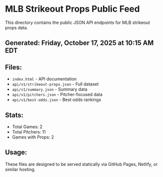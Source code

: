 # MLB Strikeout Props Public Feed

This directory contains the public JSON API endpoints for MLB strikeout props data.

## Generated: Friday, October 17, 2025 at 10:15 AM EDT

## Files:
- `index.html` - API documentation
- `api/v1/strikeout-props.json` - Full dataset
- `api/v1/summary.json` - Summary data
- `api/v1/pitchers.json` - Pitcher-focused data  
- `api/v1/best-odds.json` - Best odds rankings

## Stats:
- Total Games: 2
- Total Pitchers: 11
- Games with Props: 2

## Usage:
These files are designed to be served statically via GitHub Pages, Netlify, or similar hosting.
